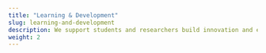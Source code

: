 ```yaml
---
title: "Learning & Development"
slug: learning-and-development
description: We support students and researchers build innovation and entrepreneurship skills through CPD opportunities, tailored resources, and hands-on capacity-building activities; while industry partners will advance their technical insight and leadership potential through CPD and Executive Education programmes focused on the latest developments in computer science.
weight: 2
---
```

